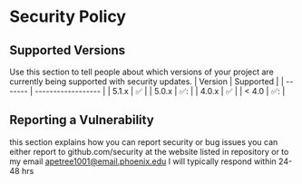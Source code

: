 # Security Policy
## Supported Versions
Use this section to tell people about which versions of your project are
currently being supported with security updates.
| Version | Supported          |
| ------- | ------------------ |
| 5.1.x   | :white_check_mark: |
| 5.0.x   | ✅:                |
| 4.0.x   | :white_check_mark: |
| < 4.0   | ✅:                |

## Reporting a Vulnerability
this section explains how you can report security 
or bug issues you 
can either report to github.com/security
at the website listed in repository or to my email 
<apetree1001@email.phoenix.edu>
I will typically respond within 24-48 hrs

